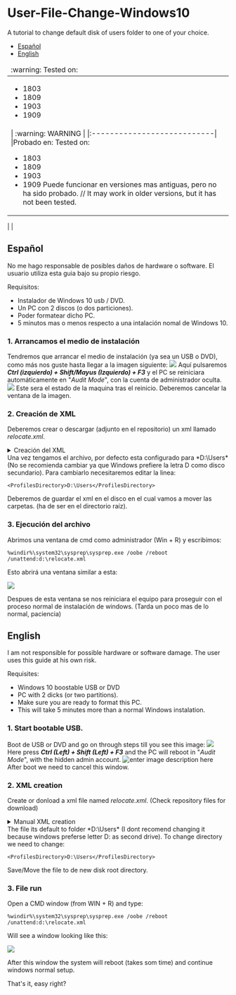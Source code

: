# User-File-Change-Windows10
A tutorial to change default disk of users folder to one of your choice.

 - [Español](#Spanish)
 - [English](#English)

<table>
  <thead>
    <tr>
      <td align="left">
        :warning: Tested on:
      </td>
    </tr>
  </thead>

  <tbody>
    <tr>
      <td>
        <ul>
          <li>1803</li>
          <li>1809</li>
         <li>1903</li>
         <li>1909</li>
        </ul>
      </td>
    </tr>
 <tr><td>
  | :warning: WARNING          |
|:---------------------------|
|Probado en:
Tested on:

 - 1803
 - 1809
 - 1903
 - 1909
Puede funcionar en versiones mas antiguas, pero no ha sido probado.
//
It may work in older versions, but it has not been tested.
  </td>
 </tr>
  </tbody>
</table>|
|

## Español

<aside class="warning">
No me hago responsable de posibles daños de hardware o software. El usuario utiliza esta guia bajo su propio riesgo.
</aside>

Requisitos:
 - Instalador de Windows 10 usb / DVD.
 - Un PC con 2 discos (o dos particiones).
 - Poder formatear dicho PC.
 - 5 minutos mas o menos respecto a una intalación nomal de Windows 10.

### 1. Arrancamos el medio de instalación
Tendremos que arrancar el medio de instalación (ya sea un USB o DVD), como más nos guste hasta llegar a la imagen siguiente:
![](https://img.vim-cn.com/ff/153f41b2744d2f8c8ee7705ba8b61cd27252eb.png)
Aquí pulsaremos ***Ctrl (izquierdo) + Shift/Mayus (Izquierdo) + F3*** y el PC se reiniciara automáticamente en "*Audit Mode*",  con la cuenta de administrador oculta.
![](https://img.vim-cn.com/2f/e0076f414bc45e7159302109a459c63b598ede.png)
Este sera el estado de la maquina tras el reinicio. Deberemos cancelar la ventana de la imagen.
### 2. Creación de XML
Deberemos crear o descargar (adjunto en el repositorio) un xml llamado *relocate.xml*.
 <details>
  <summary>Creación del XML</summary>
  Abriremos un bloc de notas y pondremos el siguiente contenido:

    <?xml version="1.0" encoding="utf-8"?>
    <unattend xmlns="urn:schemas-microsoft-com:unattend">
    <settings pass="oobeSystem">
    <component name="Microsoft-Windows-Shell-Setup" processorArchitecture="amd64" publicKeyToken="31bf3856ad364e35" language="neutral" versionScope="nonSxS" xmlns:wcm="http://schemas.microsoft.com/WMIConfig/2002/State" xmlns:xsi="http://www.w3.org/2001/XMLSchema-instance">
    <FolderLocations>
    <ProfilesDirectory>D:\Users</ProfilesDirectory>
    </FolderLocations>
    </component>
    </settings>
    </unattend>

Después lo guardaremos como *relocate.xml*. (Asegurarse de que el formato del archivo es XML)
</details>
Una vez tengamos el archivo, por defecto esta configurado para *D:\Users* (No se recomienda cambiar ya que Windows prefiere la letra D como disco secundario). Para cambiarlo necesitaremos editar la linea:

    <ProfilesDirectory>D:\Users</ProfilesDirectory>

Deberemos de guardar el xml en el disco en el cual vamos a mover las carpetas. (ha de ser en el directorio raíz).
### 3. Ejecución del archivo
Abrimos una ventana de cmd como administrador (Win + R) y escribimos:

    %windir%\system32\sysprep\sysprep.exe /oobe /reboot /unattend:d:\relocate.xml

Esto abrirá una ventana similar a esta:

![](https://img.vim-cn.com/e8/7b2c3609c6c553806b6d80af02ef98285ead6c.png)

Despues de esta ventana se nos reiniciara el equipo para proseguir con el proceso normal de instalación de windows. (Tarda un poco mas de lo normal, paciencia)


## English

<aside class="warning">
I am not responsible for possible hardware or software damage. The user uses this guide at his own risk.
</aside>

Requisites:
 - Windows 10 boostable USB or DVD
 - PC with 2 dicks (or two partitions).
 - Make sure you are ready to format this PC.
 - This will take 5 minutes more than a normal Windows instalation.

### 1. Start bootable USB.
Boot de USB or DVD and go on through steps till you see this image:
![](https://img.vim-cn.com/04/364e0e22d993997aa0a9c170f5dc9dbc2c9a5d.png)
Here press ***Ctrl (Left) + Shift (Left) + F3*** and the PC will reboot in "*Audit Mode*",  with the hidden admin account.
![enter image description here](https://img.vim-cn.com/1b/f19e8c09d5471b5f3859d38201a175df63f2e3.png)
After boot we need to cancel this window.
### 2. XML creation
Create or donload a xml file named *relocate.xml*. (Check repository files for download)
 <details>
  <summary>Manual XML creation</summary>
  Open notepad and write/paste this:

    <?xml version="1.0" encoding="utf-8"?>
    <unattend xmlns="urn:schemas-microsoft-com:unattend">
    <settings pass="oobeSystem">
    <component name="Microsoft-Windows-Shell-Setup" processorArchitecture="amd64" publicKeyToken="31bf3856ad364e35" language="neutral" versionScope="nonSxS" xmlns:wcm="http://schemas.microsoft.com/WMIConfig/2002/State" xmlns:xsi="http://www.w3.org/2001/XMLSchema-instance">
    <FolderLocations>
    <ProfilesDirectory>D:\Users</ProfilesDirectory>
    </FolderLocations>
    </component>
    </settings>
    </unattend>

Save it as: *relocate.xml*. (Make sure to save as XML)
</details>
The file its default to folder *D:\Users* (I dont recomend changing it because windows preferse letter D: as second drive). To change directory we need to change:

    <ProfilesDirectory>D:\Users</ProfilesDirectory>

Save/Move the file to de new disk root directory.

### 3. File run
Open a CMD window (from WIN + R) and type:

    %windir%\system32\sysprep\sysprep.exe /oobe /reboot /unattend:d:\relocate.xml

Will see a window looking like this:

![](https://img.vim-cn.com/e8/7b2c3609c6c553806b6d80af02ef98285ead6c.png)

After this window the system will reboot (takes som time) and continue windows normal setup.

That's it, easy right?




<!--stackedit_data:
eyJoaXN0b3J5IjpbLTE3MzI5NTI3OTcsMTA2NzQ3OTI5NSwxOT
AzMjMyMDk3LC0xMTczMzg0OTA4LC03MTg1MTMyMjksLTMyOTc3
MTgyOCwxODU3NzI1NDI3LDcxNTA0MDY1MiwtMTMxODE4OTIwNC
w4MzI3NjM5NzQsLTEyOTY1NjE3OTUsLTE0NDE0ODkzNTQsMTY0
Mjc3ODk5Nl19
-->